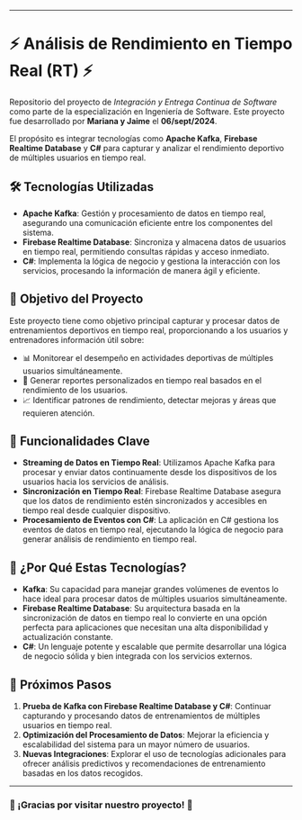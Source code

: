 
---

# ⚡ Análisis de Rendimiento en Tiempo Real (RT) ⚡

Repositorio del proyecto de *Integración y Entrega Continua de Software* como parte de la especialización en Ingeniería de Software. Este proyecto fue desarrollado por **Mariana y Jaime** el **06/sept/2024**.

El propósito es integrar tecnologías como **Apache Kafka**, **Firebase Realtime Database** y **C#** para capturar y analizar el rendimiento deportivo de múltiples usuarios en tiempo real.

## 🛠️ Tecnologías Utilizadas

- **Apache Kafka**: Gestión y procesamiento de datos en tiempo real, asegurando una comunicación eficiente entre los componentes del sistema.
- **Firebase Realtime Database**: Sincroniza y almacena datos de usuarios en tiempo real, permitiendo consultas rápidas y acceso inmediato.
- **C#**: Implementa la lógica de negocio y gestiona la interacción con los servicios, procesando la información de manera ágil y eficiente.

## 🎯 Objetivo del Proyecto

Este proyecto tiene como objetivo principal capturar y procesar datos de entrenamientos deportivos en tiempo real, proporcionando a los usuarios y entrenadores información útil sobre:

- 📊 Monitorear el desempeño en actividades deportivas de múltiples usuarios simultáneamente.
- 📝 Generar reportes personalizados en tiempo real basados en el rendimiento de los usuarios.
- 📈 Identificar patrones de rendimiento, detectar mejoras y áreas que requieren atención.

## 🚀 Funcionalidades Clave 

- **Streaming de Datos en Tiempo Real**: Utilizamos Apache Kafka para procesar y enviar datos continuamente desde los dispositivos de los usuarios hacia los servicios de análisis.
- **Sincronización en Tiempo Real**: Firebase Realtime Database asegura que los datos de rendimiento estén sincronizados y accesibles en tiempo real desde cualquier dispositivo.
- **Procesamiento de Eventos con C#**: La aplicación en C# gestiona los eventos de datos en tiempo real, ejecutando la lógica de negocio para generar análisis de rendimiento en tiempo real.

## 🤖 ¿Por Qué Estas Tecnologías?

- **Kafka**: Su capacidad para manejar grandes volúmenes de eventos lo hace ideal para procesar datos de múltiples usuarios simultáneamente.
- **Firebase Realtime Database**: Su arquitectura basada en la sincronización de datos en tiempo real lo convierte en una opción perfecta para aplicaciones que necesitan una alta disponibilidad y actualización constante.
- **C#**: Un lenguaje potente y escalable que permite desarrollar una lógica de negocio sólida y bien integrada con los servicios externos.

## 📅 Próximos Pasos

1. **Prueba de Kafka con Firebase Realtime Database y C#**: Continuar capturando y procesando datos de entrenamientos de múltiples usuarios en tiempo real.
2. **Optimización del Procesamiento de Datos**: Mejorar la eficiencia y escalabilidad del sistema para un mayor número de usuarios.
3. **Nuevas Integraciones**: Explorar el uso de tecnologías adicionales para ofrecer análisis predictivos y recomendaciones de entrenamiento basadas en los datos recogidos.

---

### 🌟 ¡Gracias por visitar nuestro proyecto! 🌟


